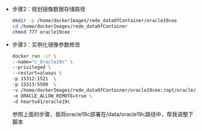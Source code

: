 - 步骤2：规划镜像数据存储路径
    ```bash
    mkdir -p /home/dockerImages/rede_dataOfContainer/oracle19cee
    cd /home/dockerImages/rede_dataOfContainer
    chmod 777 oracle19cee
    ```

- 步骤3：实例化镜像参数修改
    ```bash
    docker run -it \
    --name="c_Oracle19c" \
    --privileged \
    --restart=always \
    -p 15312:1521  \
    -p 15313:5500  \
    -v /home/dockerImages/rede_dataOfContainer/oracle19cee:/opt/oracle/oradata \
    -e ORACLE_ALLOW_REMOTE=true \
    -d heartu41/oracle19c
    ```

    参照上面的步骤，我将oracle19c部署在/data/oracle19c路径中，帮我调整下脚本